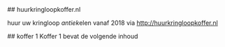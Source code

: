 <div class='row'>
<div class='col-6' markdown='1'>
## huurkringloopkoffer.nl

huur uw kringloop *antiek*elen vanaf 2018 via http://huurkringloopkoffer.nl
</div>
</div>
<div class='row'>
<div class='col-6' markdown='1'>
## koffer 1
Koffer 1 bevat de volgende inhoud
</div>
</div>
